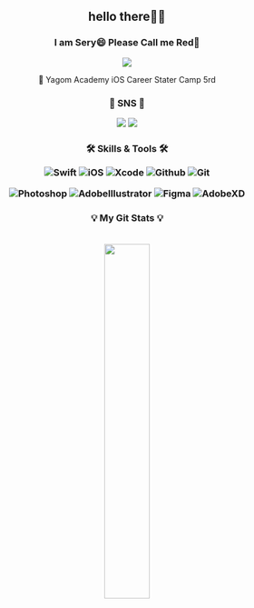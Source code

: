 <h2 align="center"> hello there👋🏻</h2>
<h3 align="center">I am Sery😄 Please Call me Red🔴</h3>

<div align="center">
    
![](https://i.imgur.com/3f51WN7.gif)

🐻 Yagom Academy iOS Career Stater Camp 5rd
</div>

<h3 align="center"> 📨 SNS 📨
<p>

<a href="nicesery@gmail.com"><img src="https://img.shields.io/badge/mail-EA4335?style=for-the-badge&logo=Gmail&logoColor=white"></a> 
<a href="https://serynana.tistory.com" target="_blank"><img src="https://img.shields.io/badge/BLOG-00C897?style=for-the-badge&logo=Tistory&logoColor=white"></a>

<h3 align="center"> 🛠 Skills & Tools 🛠
<p>
<p>
    
![Swift](https://img.shields.io/badge/Swift-ff5d24?style=for-the-badge&logo=Swift&logoColor=white) ![iOS](https://img.shields.io/badge/iOS-222222?style=for-the-badge&logo=Apple&logoColor=white) ![Xcode](https://img.shields.io/badge/XCode-147EFB?style=for-the-badge&logo=xcode&logoColor=white) ![Github](https://img.shields.io/badge/GitHub-3A3845?style=for-the-badge&logo=github&logoColor=white) ![Git](https://img.shields.io/badge/Git-FF6B6B?style=for-the-badge&logo=Git&logoColor=white) 

![Photoshop](https://img.shields.io/badge/Photoshop-31A8FF?style=for-the-badge&logo=AdobePhotoshop&logoColor=white) ![AdobeIllustrator](https://img.shields.io/badge/Illustrator-FF9A00?style=for-the-badge&logo=AdobeIllustrator&logoColor=white) ![Figma](https://img.shields.io/badge/Figma-8479E1?style=for-the-badge&logo=figma&logoColor=white) ![AdobeXD](https://img.shields.io/badge/XD-FF3366?style=for-the-badge&logo=AdobeXD&logoColor=white)
    
<h3 align="center"> 💡 My Git Stats 💡 
<p>
<br>
<img align="center" width="40%" src="https://github-readme-stats.vercel.app/api?username=cherrishRed&show_icons=true&theme=dracula&hide="/>

<!--
**cherrishRed/cherrishRed** is a ✨ _special_ ✨ repository because its `README.md` (this file) appears on your GitHub profile.

Here are some ideas to get you started:

- 🔭 I’m currently working on ...
- 🌱 I’m currently learning ...
- 👯 I’m looking to collaborate on ...
- 🤔 I’m looking for help with ...
- 💬 Ask me about ...
- 📫 How to reach me: ...
- 😄 Pronouns: ...
- ⚡ Fun fact: ...
-->
